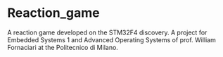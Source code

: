 # Reaction_game
A reaction game developed on the STM32F4 discovery. A project for Embedded
Systems 1 and Advanced Operating Systems of prof. William Fornaciari
at the Politecnico di Milano.
